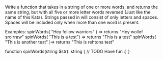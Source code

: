 Write a function that takes in a string of one or more words, and returns the
same string, but with all five or more letter words reversed (Just like the
name of this Kata). Strings passed in will consist of only letters and spaces.
Spaces will be included only when more than one word is present.

Examples: spinWords( "Hey fellow warriors" ) => returns "Hey wollef sroirraw"
spinWords( "This is a test") => returns "This is a test" spinWords( "This is
another test" )=> returns "This is rehtona test"

function spinWords(string $str): string {
  // TODO Have fun :)
}
